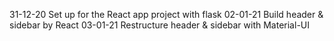 31-12-20    Set up for the React app project with flask
02-01-21    Build header & sidebar by React
03-01-21    Restructure header & sidebar with Material-UI
